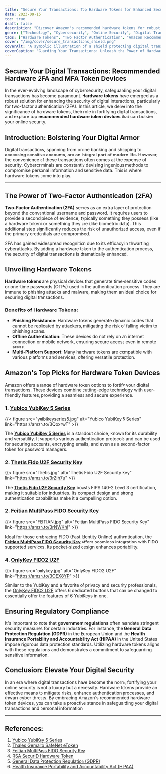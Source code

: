 ```yaml
---
title: "Secure Your Transactions: Top Hardware Tokens for Enhanced Security"
date: 2023-09-15
toc: true
draft: false
description: "Discover Amazon's recommended hardware tokens for robust digital security in transactions and protect your online interactions."
genre: ["Technology", "Cybersecurity", "Online Security", "Digital Transactions", "Two Factor Authentication", "Amazon Devices", "Data Protection", "Internet Safety", "E-commerce", "Regulatory Compliance"]
tags: ["Hardware Tokens", "Two Factor Authentication", "Amazon Recommendations", "Online Security", "Digital Transactions", "Cybersecurity Devices", "Data Protection", "Secure Authentication", "Internet Safety", "FIDO Security Key", "YubiKey", "Gemalto SafeNet", "RSA SecurID", "Regulatory Compliance", "GDPR", "HIPAA", "Online Privacy", "Amazon Devices", "Enhance Security", "Strong Authentication", "Phishing Resistance", "Multi-Platform Support", "Offline Authentication", "Secure Online Shopping", "Banking Security", "Authentication Protocols", "Time-Sensitive Codes", "Cyber Threats", "Secure Access", "Protect Transactions"]
cover: "/img/cover/secure_transactions_shield.png"
coverAlt: "A symbolic illustration of a shield protecting digital transactions, showcasing Amazon's recommended hardware token devices."
coverCaption: "Guarding Your Transactions: Unleash the Power of Hardware Tokens!"
---
```


## Secure Your Digital Transactions: Recommended Hardware 2FA and MFA Token Devices

In the ever-evolving landscape of cybersecurity, safeguarding your digital transactions has become paramount. **Hardware tokens** have emerged as a robust solution for enhancing the security of digital interactions, particularly for two-factor authentication (2FA). In this article, we delve into the significance of hardware tokens, their role in fortifying digital transactions, and explore top **recommended hardware token devices** that can bolster your online security.

## Introduction: Bolstering Your Digital Armor

Digital transactions, spanning from online banking and shopping to accessing sensitive accounts, are an integral part of modern life. However, the convenience of these transactions often comes at the expense of security. Cybercriminals are constantly devising ingenious methods to compromise personal information and sensitive data. This is where hardware tokens come into play.

___________

## The Power of Two-Factor Authentication (2FA)

**Two-Factor Authentication (2FA)** serves as an extra layer of protection beyond the conventional username and password. It requires users to provide a second piece of evidence, typically something they possess (like a hardware token) or something they are (like biometric data). This additional step significantly reduces the risk of unauthorized access, even if the primary credentials are compromised.

2FA has gained widespread recognition due to its efficacy in thwarting cyberattacks. By adding a hardware token to the authentication process, the security of digital transactions is dramatically enhanced.

## Unveiling Hardware Tokens

**Hardware tokens** are physical devices that generate time-sensitive codes or one-time passwords (OTPs) used in the authentication process. They are immune to phishing attacks and malware, making them an ideal choice for securing digital transactions.

### Benefits of Hardware Tokens:
- **Phishing Resistance**: Hardware tokens generate dynamic codes that cannot be replicated by attackers, mitigating the risk of falling victim to phishing scams.
- **Offline Authentication**: These devices do not rely on an internet connection or mobile network, ensuring secure access even in remote areas.
- **Multi-Platform Support**: Many hardware tokens are compatible with various platforms and services, offering versatile protection.

## Amazon's Top Picks for Hardware Token Devices

Amazon offers a range of hardware token options to fortify your digital transactions. These devices combine cutting-edge technology with user-friendly features, providing a seamless and secure experience.

### 1. [Yubico YubiKey 5 Series](https://amzn.to/3QoxrwT)
{{< figure src="yuibikeyseries5.jpg" alt="Yubico YubiKey 5 Series" link="https://amzn.to/3QoxrwT" >}}

The [**Yubico YubiKey 5 Series**](https://amzn.to/3QoxrwT) is a standout choice, known for its durability and versatility. It supports various authentication protocols and can be used for securing accounts, encrypting emails, and even as a second-factor token for password managers.

### 2. [Thetis Fido U2F Security Key](https://amzn.to/3rZih7u)
{{< figure src="Thetis.jpg" alt="Thetis Fido U2F Security Key" link="https://amzn.to/3rZih7u" >}}

The [**Thetis Fido U2F Security Key**](https://amzn.to/3rZih7u) boasts FIPS 140-2 Level 3 certification, making it suitable for industries. Its compact design and strong authentication capabilities make it a compelling option.

### 2. [Feitian MultiPass FIDO Security Key](https://amzn.to/3rNWKhI)
{{< figure src="FEITIAN.jpg" alt="Feitian MultiPass FIDO Security Key" link="https://amzn.to/3rNWKhI" >}}

Ideal for those embracing FIDO (Fast Identity Online) authentication, the [**Feitian MultiPass FIDO Security Key**](https://amzn.to/3rNWKhI) offers seamless integration with FIDO-supported services. Its pocket-sized design enhances portability.

### 4. [OnlyKey FIDO2 U2F](https://amzn.to/3OEX8YP)
{{< figure src="onlykey.jpg" alt="OnlyKey FIDO2 U2F" link="https://amzn.to/3OEX8YP" >}}

Similar to the YubiKey and a favorite of privacy and security professionals, the [OnlyKey FIDO2 U2F](https://amzn.to/3OEX8YP) offers 6 dedicated buttons that can be changed to essentially offer the features of 6 YubiKeys in one. 

## Ensuring Regulatory Compliance

It's important to note that **government regulations** often mandate stringent security measures for certain industries. For instance, the **General Data Protection Regulation (GDPR)** in the European Union and the **Health Insurance Portability and Accountability Act (HIPAA)** in the United States impose rigorous data protection standards. Utilizing hardware tokens aligns with these regulations and demonstrates a commitment to safeguarding sensitive information.



## Conclusion: Elevate Your Digital Security

In an era where digital transactions have become the norm, fortifying your online security is not a luxury but a necessity. Hardware tokens provide an effective means to mitigate risks, enhance authentication processes, and thwart cyber threats. By embracing Amazon's recommended hardware token devices, you can take a proactive stance in safeguarding your digital transactions and personal information.

______

## References:

1. [Yubico YubiKey 5 Series](https://www.yubico.com/products/yubikey-hardware/)
2. [Thales Gemalto SafeNet eToken](https://www.thalesgroup.com/en/markets/digital-identity-and-security/authenticate/authenticate-devices/etoken)
3. [Feitian MultiPass FIDO Security Key](https://www.ftsafe.com/Products/FIDO%20Security%20Key)
4. [RSA SecurID Hardware Token](https://www.rsa.com/en-us/products/securid-hardware-tokens)
5. [General Data Protection Regulation (GDPR)](https://gdpr.eu/)
6. [Health Insurance Portability and Accountability Act (HIPAA)](https://www.hhs.gov/hipaa/index.html)